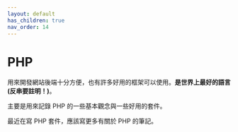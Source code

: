 ```yaml
---
layout: default
has_children: true
nav_order: 14
---
```


# PHP

用來開發網站後端十分方便，也有許多好用的框架可以使用。**是世界上最好的語言 (反串要註明！)**。

主要是用來記錄 PHP 的一些基本觀念與一些好用的套件。

最近在寫 PHP 套件，應該寫更多有關於 PHP 的筆記。
